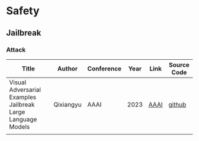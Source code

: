 # Safety
## Jailbreak
### Attack
| Title                                                       | Author    | Conference | Year | Link                                                         | Source Code                                                  |
| ----------------------------------------------------------- | --------- | ---------- | ---- | ------------------------------------------------------------ | ------------------------------------------------------------ |
| Visual Adversarial Examples Jailbreak Large Language Models | Qixiangyu | AAAI       | 2023 | [AAAI](https://ojs.aaai.org/index.php/AAAI/article/view/30150/32038) | [github](https://github.com/Unispac/Visual-Adversarial-Examples-Jailbreak-Large-Language-Models) |
|                                                             |           |            |      |                                                              |                                                              |

